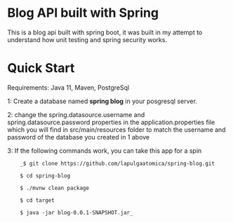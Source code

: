 # Blog API built with Spring
This is a blog api built with spring boot, it was built in my attempt to understand how unit testing and spring security
works.

# Quick Start
Requirements:
Java 11, Maven, PostgreSql

1:  Create a database named **spring blog** in your posgresql server.

2:  change the spring.datasource.username and spring.datasource.password properties in the application.properties file 
    which you will find in src/main/resources folder to match the username and password of the database you created in
    1 above

3:  If the following commands work, you can take this app for a spin

        _$ git clone https://github.com/lapulgaatomica/spring-blog.git
        
        $ cd spring-blog
        
        $ ./mvnw clean package
        
        $ cd target
        
        $ java -jar blog-0.0.1-SNAPSHOT.jar_
